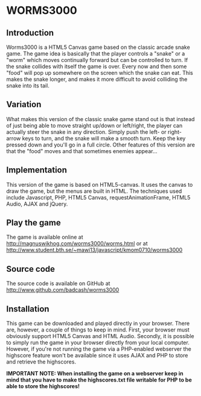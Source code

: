 

WORMS3000
=================

Introduction
------------
Worms3000 is a HTML5 Canvas game based on the classic arcade snake game. The game idea is basically that the player
controls a "snake" or a "worm" which moves continually forward but can be controlled to turn. If the snake collides
with itself the game is over. Every now and then some "food" will pop up somewhere on the screen which the snake can 
eat. This makes the snake longer, and makes it more difficult to avoid colliding the snake into its tail.



Variation
---------
What makes this version of the classic snake game stand out is that instead of just being able to move straight up/down 
or left/right, the player can actually steer the snake in any direction. Simply push the left- or right- arrow keys
to turn, and the snake will make a smooth turn. Keep the key pressed down and you'll go in a full circle. Other features
of this version are that the "food" moves and that sometimes enemies appear...



Implementation
--------------
This version of the game is based on HTML5-canvas. It uses the canvas to draw the game, but the menus are built in
HTML. The techniques used include Javascript, PHP, HTML5 Canvas, requestAnimationFrame, HTML5 Audio, AJAX and jQuery.



Play the game
-------------
The game is available online at http://magnuswikhog.com/worms3000/worms.html or at http://www.student.bth.se/~mawi13/javascript/kmom0710/worms3000



Source code
-----------
The source code is available on GitHub at http://www.github.com/badcash/worms3000


Installation
------------
This game can be downloaded and played directly in your browser. There are, however, a couple of things to keep in
mind. First, your browser must obviously support HTML5 Canvas and HTML Audio. Secondly, it is possible to simply
run the game in your browser directly from your local computer. However, if you're not running the game via a PHP-enabled
webserver the highscore feature won't be available since it uses AJAX and PHP to store and retrieve the highscores.

**IMPORTANT NOTE: When installing the game on a webserver keep in mind that you have to make the highscores.txt file writable for
PHP to be able to store the highscores!**